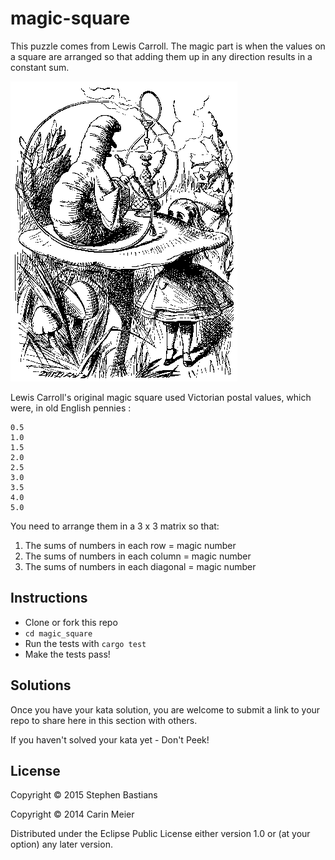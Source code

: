 # magic-square

This puzzle comes from Lewis Carroll.  The magic part is when the
values on a square are arranged so that adding them up in any direction results in
a constant sum.

![caterpillar](/images/caterpillar.gif)

Lewis Carroll's original magic square used Victorian postal values, which were, in old English pennies :

```
0.5
1.0
1.5
2.0
2.5
3.0
3.5
4.0
5.0
```

You need to arrange them in a 3 x 3 matrix so that:

1. The sums of numbers in each row = magic number
2. The sums of numbers in each column = magic number
3. The sums of numbers in each diagonal = magic number


## Instructions

- Clone or fork this repo
- `cd magic_square`
- Run the tests with `cargo test`
- Make the tests pass!

## Solutions

Once you have your kata solution, you are welcome to submit a link to your repo to share here in this section with others.

If you haven't solved your kata yet - Don't Peek!

## License

Copyright © 2015 Stephen Bastians

Copyright © 2014 Carin Meier

Distributed under the Eclipse Public License either version 1.0 or (at
your option) any later version.
